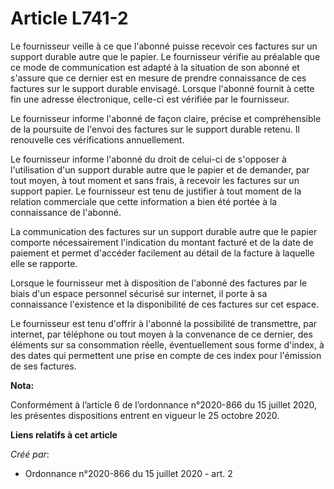 # Article L741-2

Le fournisseur veille à ce que l'abonné puisse recevoir ces factures sur un support durable autre que le papier. Le
fournisseur vérifie au préalable que ce mode de communication est adapté à la situation de son abonné et s'assure que ce
dernier est en mesure de prendre connaissance de ces factures sur le support durable envisagé. Lorsque l'abonné fournit à
cette fin une adresse électronique, celle-ci est vérifiée par le fournisseur.

Le fournisseur informe l'abonné de façon claire, précise et compréhensible de la poursuite de l'envoi des factures sur le
support durable retenu. Il renouvelle ces vérifications annuellement.

Le fournisseur informe l'abonné du droit de celui-ci de s'opposer à l'utilisation d'un support durable autre que le papier et
de demander, par tout moyen, à tout moment et sans frais, à recevoir les factures sur un support papier. Le fournisseur est
tenu de justifier à tout moment de la relation commerciale que cette information a bien été portée à la connaissance de
l'abonné.

La communication des factures sur un support durable autre que le papier comporte nécessairement l'indication du montant
facturé et de la date de paiement et permet d'accéder facilement au détail de la facture à laquelle elle se rapporte.

Lorsque le fournisseur met à disposition de l'abonné des factures par le biais d'un espace personnel sécurisé sur internet,
il porte à sa connaissance l'existence et la disponibilité de ces factures sur cet espace.

Le fournisseur est tenu d'offrir à l'abonné la possibilité de transmettre, par internet, par téléphone ou tout moyen à la
convenance de ce dernier, des éléments sur sa consommation réelle, éventuellement sous forme d'index, à des dates qui
permettent une prise en compte de ces index pour l'émission de ses factures.

**Nota:**

Conformément à l’article 6 de l’ordonnance n°2020-866 du 15 juillet 2020, les présentes dispositions entrent en vigueur le 25
octobre 2020.

**Liens relatifs à cet article**

_Créé par_:

  - Ordonnance n°2020-866 du 15 juillet 2020 - art. 2
